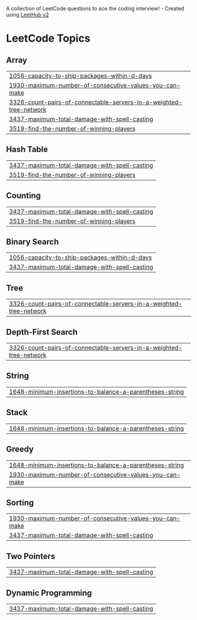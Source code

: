 A collection of LeetCode questions to ace the coding interview! - Created using [LeetHub v2](https://github.com/arunbhardwaj/LeetHub-2.0)
<!---LeetCode Topics Start-->
# LeetCode Topics
## Array
|  |
| ------- |
| [1056-capacity-to-ship-packages-within-d-days](https://github.com/Abdulsemed/competitive-programing/tree/master/1056-capacity-to-ship-packages-within-d-days) |
| [1930-maximum-number-of-consecutive-values-you-can-make](https://github.com/Abdulsemed/competitive-programing/tree/master/1930-maximum-number-of-consecutive-values-you-can-make) |
| [3326-count-pairs-of-connectable-servers-in-a-weighted-tree-network](https://github.com/Abdulsemed/competitive-programing/tree/master/3326-count-pairs-of-connectable-servers-in-a-weighted-tree-network) |
| [3437-maximum-total-damage-with-spell-casting](https://github.com/Abdulsemed/competitive-programing/tree/master/3437-maximum-total-damage-with-spell-casting) |
| [3519-find-the-number-of-winning-players](https://github.com/Abdulsemed/competitive-programing/tree/master/3519-find-the-number-of-winning-players) |
## Hash Table
|  |
| ------- |
| [3437-maximum-total-damage-with-spell-casting](https://github.com/Abdulsemed/competitive-programing/tree/master/3437-maximum-total-damage-with-spell-casting) |
| [3519-find-the-number-of-winning-players](https://github.com/Abdulsemed/competitive-programing/tree/master/3519-find-the-number-of-winning-players) |
## Counting
|  |
| ------- |
| [3437-maximum-total-damage-with-spell-casting](https://github.com/Abdulsemed/competitive-programing/tree/master/3437-maximum-total-damage-with-spell-casting) |
| [3519-find-the-number-of-winning-players](https://github.com/Abdulsemed/competitive-programing/tree/master/3519-find-the-number-of-winning-players) |
## Binary Search
|  |
| ------- |
| [1056-capacity-to-ship-packages-within-d-days](https://github.com/Abdulsemed/competitive-programing/tree/master/1056-capacity-to-ship-packages-within-d-days) |
| [3437-maximum-total-damage-with-spell-casting](https://github.com/Abdulsemed/competitive-programing/tree/master/3437-maximum-total-damage-with-spell-casting) |
## Tree
|  |
| ------- |
| [3326-count-pairs-of-connectable-servers-in-a-weighted-tree-network](https://github.com/Abdulsemed/competitive-programing/tree/master/3326-count-pairs-of-connectable-servers-in-a-weighted-tree-network) |
## Depth-First Search
|  |
| ------- |
| [3326-count-pairs-of-connectable-servers-in-a-weighted-tree-network](https://github.com/Abdulsemed/competitive-programing/tree/master/3326-count-pairs-of-connectable-servers-in-a-weighted-tree-network) |
## String
|  |
| ------- |
| [1648-minimum-insertions-to-balance-a-parentheses-string](https://github.com/Abdulsemed/competitive-programing/tree/master/1648-minimum-insertions-to-balance-a-parentheses-string) |
## Stack
|  |
| ------- |
| [1648-minimum-insertions-to-balance-a-parentheses-string](https://github.com/Abdulsemed/competitive-programing/tree/master/1648-minimum-insertions-to-balance-a-parentheses-string) |
## Greedy
|  |
| ------- |
| [1648-minimum-insertions-to-balance-a-parentheses-string](https://github.com/Abdulsemed/competitive-programing/tree/master/1648-minimum-insertions-to-balance-a-parentheses-string) |
| [1930-maximum-number-of-consecutive-values-you-can-make](https://github.com/Abdulsemed/competitive-programing/tree/master/1930-maximum-number-of-consecutive-values-you-can-make) |
## Sorting
|  |
| ------- |
| [1930-maximum-number-of-consecutive-values-you-can-make](https://github.com/Abdulsemed/competitive-programing/tree/master/1930-maximum-number-of-consecutive-values-you-can-make) |
| [3437-maximum-total-damage-with-spell-casting](https://github.com/Abdulsemed/competitive-programing/tree/master/3437-maximum-total-damage-with-spell-casting) |
## Two Pointers
|  |
| ------- |
| [3437-maximum-total-damage-with-spell-casting](https://github.com/Abdulsemed/competitive-programing/tree/master/3437-maximum-total-damage-with-spell-casting) |
## Dynamic Programming
|  |
| ------- |
| [3437-maximum-total-damage-with-spell-casting](https://github.com/Abdulsemed/competitive-programing/tree/master/3437-maximum-total-damage-with-spell-casting) |
<!---LeetCode Topics End-->